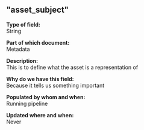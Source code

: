 ## "asset_subject"

**Type of field:**  
String  

**Part of which document:**  
Metadata

**Description:**  
This is to define what the asset is a representation of


**Why do we have this field:**  
Because it tells us something important  

**Populated by whom and when:**  
Running pipeline

**Updated where and when:**  
Never
